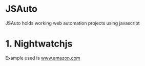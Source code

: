 # JSAuto
JSAuto holds working web automation projects using javascript

# 1. Nightwatchjs
Example used is www.amazon.com
